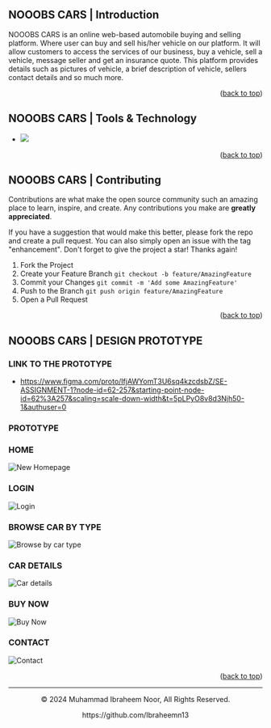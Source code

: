 <a name="readme-top"></a>
## NOOOBS CARS | Introduction

NOOOBS CARS is an online web-based automobile buying and selling platform. Where user can buy and sell his/her vehicle on our platform. It will allow customers to access the services of our business, buy a vehicle, sell a vehicle, message seller and get an insurance quote. This platform provides details such as pictures of vehicle, a brief description of vehicle, sellers contact details and so much more.

<p align="right">(<a href="#readme-top">back to top</a>)</p>

## NOOOBS CARS | Tools & Technology
* <img src="https://img.shields.io/badge/Figma-F24E1E?style=for-the-badge&logo=figma&logoColor=white" />

<p align="right">(<a href="#readme-top">back to top</a>)</p>

## NOOOBS CARS | Contributing

Contributions are what make the open source community such an amazing place to learn, inspire, and create. Any contributions you make are **greatly appreciated**.

If you have a suggestion that would make this better, please fork the repo and create a pull request. You can also simply open an issue with the tag "enhancement".
Don't forget to give the project a star! Thanks again!

1. Fork the Project
2. Create your Feature Branch `git checkout -b feature/AmazingFeature`
3. Commit your Changes `git commit -m 'Add some AmazingFeature'`
4. Push to the Branch `git push origin feature/AmazingFeature`
5. Open a Pull Request

<p align="right">(<a href="#readme-top">back to top</a>)</p>

## NOOOBS CARS | DESIGN PROTOTYPE

  ### LINK TO THE PROTOTYPE
  * https://www.figma.com/proto/IfjAWYomT3U6sq4kzcdsbZ/SE-ASSIGNMENT-1?node-id=62-257&starting-point-node-id=62%3A257&scaling=scale-down-width&t=5pLPyO8v8d3Njh50-1&authuser=0

  ### PROTOTYPE

  ### HOME
  ![New Homepage](https://github.com/Ibraheemn13/Nooobs-Cars/assets/68946009/e25af684-6f37-4a2d-9aa0-f477c817fbb2)

  ### LOGIN
  ![Login](https://github.com/Ibraheemn13/Nooobs-Cars/assets/68946009/e3644d68-3b89-47b0-b988-8c004d890612)

  ### BROWSE CAR BY TYPE
  ![Browse by car type](https://github.com/Ibraheemn13/Nooobs-Cars/assets/68946009/dc5b795e-bd6a-4b73-ac20-69786a06d645)

  ### CAR DETAILS
  ![Car details](https://github.com/Ibraheemn13/Nooobs-Cars/assets/68946009/364bef10-0c08-4242-b1d6-9cc6b2bde7bb)

  ### BUY NOW
  ![Buy Now](https://github.com/Ibraheemn13/Nooobs-Cars/assets/68946009/a7037a5e-e6da-4a35-bacb-08ed241740b3)

  ### CONTACT
  ![Contact](https://github.com/Ibraheemn13/Nooobs-Cars/assets/68946009/a5d5a2ba-9aa4-41f1-b3a3-817a3ffbf679)

<p align="right">(<a href="#readme-top">back to top</a>)</p>

---
<p align="center"> © 2024 Muhammad Ibraheem Noor, All Rights Reserved. </p>
<p align="center">
https://github.com/Ibraheemn13
</p>

